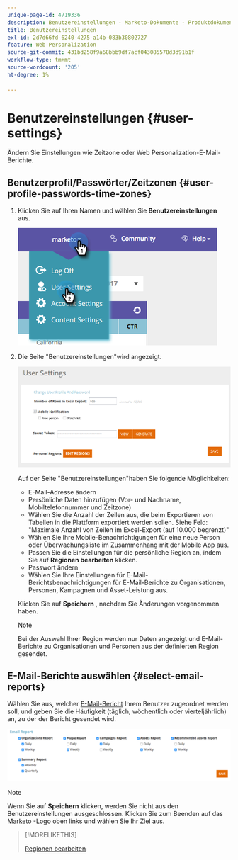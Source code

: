 ```yaml
---
unique-page-id: 4719336
description: Benutzereinstellungen - Marketo-Dokumente - Produktdokumentation
title: Benutzereinstellungen
exl-id: 2d7d66fd-6240-4275-a14b-083b30802727
feature: Web Personalization
source-git-commit: 431bd258f9a68bbb9df7acf043085578d3d91b1f
workflow-type: tm+mt
source-wordcount: '205'
ht-degree: 1%

---
```


# Benutzereinstellungen {#user-settings}

Ändern Sie Einstellungen wie Zeitzone oder Web Personalization-E-Mail-Berichte.

## Benutzerprofil/Passwörter/Zeitzonen {#user-profile-passwords-time-zones}

1. Klicken Sie auf Ihren Namen und wählen Sie **Benutzereinstellungen** aus.

   ![](assets/one.png)

1. Die Seite &quot;Benutzereinstellungen&quot;wird angezeigt.

   ![](assets/two.png)

   Auf der Seite &quot;Benutzereinstellungen&quot;haben Sie folgende Möglichkeiten:

   * E-Mail-Adresse ändern
   * Persönliche Daten hinzufügen (Vor- und Nachname, Mobiltelefonnummer und Zeitzone)
   * Wählen Sie die Anzahl der Zeilen aus, die beim Exportieren von Tabellen in die Plattform exportiert werden sollen. Siehe Feld: &quot;Maximale Anzahl von Zeilen im Excel-Export (auf 10.000 begrenzt)&quot;
   * Wählen Sie Ihre Mobile-Benachrichtigungen für eine neue Person oder Überwachungsliste im Zusammenhang mit der Mobile App aus.
   * Passen Sie die Einstellungen für die persönliche Region an, indem Sie auf **Regionen bearbeiten** klicken.
   * Passwort ändern
   * Wählen Sie Ihre Einstellungen für E-Mail-Berichtsbenachrichtigungen für E-Mail-Berichte zu Organisationen, Personen, Kampagnen und Asset-Leistung aus.

   Klicken Sie auf **Speichern** , nachdem Sie Änderungen vorgenommen haben.

   >[!NOTE]
   >
   >Bei der Auswahl Ihrer Region werden nur Daten angezeigt und E-Mail-Berichte zu Organisationen und Personen aus der definierten Region gesendet.

## E-Mail-Berichte auswählen {#select-email-reports}

Wählen Sie aus, welcher [E-Mail-Bericht](/help/marketo/product-docs/web-personalization/reporting-for-web-personalization/email-reports.md) Ihrem Benutzer zugeordnet werden soll, und geben Sie die Häufigkeit (täglich, wöchentlich oder vierteljährlich) an, zu der der Bericht gesendet wird.

![](assets/three.png)

>[!NOTE]
>
>Wenn Sie auf **Speichern** klicken, werden Sie nicht aus den Benutzereinstellungen ausgeschlossen. Klicken Sie zum Beenden auf das Marketo -Logo oben links und wählen Sie Ihr Ziel aus.

>[!MORELIKETHIS]
>
>[Regionen bearbeiten](/help/marketo/product-docs/web-personalization/getting-started/edit-regions.md)
